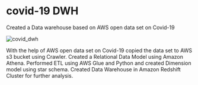 # covid-19 DWH
Created a Data warehouse based on AWS open data set on Covid-19

![covid_dwh](https://user-images.githubusercontent.com/93334107/151783001-d789759f-5e17-4f0e-b807-da24954a632e.PNG)

With the help of AWS open data set on Covid-19 copied the data set to AWS s3 bucket using Crawler.
Created a Relational Data Model using Amazon Athena.
Performed ETL using AWS Glue and Python and created Dimension model using star schema.
Created Data Warehouse in Amazon Redshift Cluster for further analysis.

